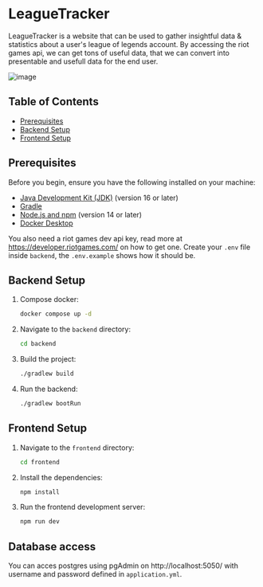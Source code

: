 # LeagueTracker

LeagueTracker is a website that can be used to gather insightful data & statistics about a user's league of legends account. By accessing the riot games api, we can get tons of useful data, that we can convert into presentable and usefull data for the end user.

![image](https://github.com/user-attachments/assets/98380adf-8ebb-44fb-9f1a-9dc1945565a1)


## Table of Contents

- [Prerequisites](#prerequisites)
- [Backend Setup](#backend-setup)
- [Frontend Setup](#frontend-setup)

## Prerequisites

Before you begin, ensure you have the following installed on your machine:

- [Java Development Kit (JDK)](https://www.oracle.com/java/technologies/javase-jdk11-downloads.html) (version 16 or later)
- [Gradle](https://gradle.org/install/)
- [Node.js and npm](https://nodejs.org/) (version 14 or later)
- [Docker Desktop]()

You also need a riot games dev api key, read more at https://developer.riotgames.com/ on how to get one.
Create your `.env` file inside `backend`, the `.env.example` shows how it should be.

## Backend Setup

1. Compose docker:

   ```bash
   docker compose up -d
   ```

2. Navigate to the `backend` directory:

   ```bash
   cd backend
   ```

3. Build the project:

   ```bash
   ./gradlew build
   ```

4. Run the backend:
   ```bash
   ./gradlew bootRun
   ```

## Frontend Setup

1. Navigate to the `frontend` directory:

   ```bash
   cd frontend
   ```

2. Install the dependencies:

   ```bash
   npm install
   ```

3. Run the frontend development server:
   ```bash
   npm run dev
   ```

## Database access

You can acces postgres using pgAdmin on http://localhost:5050/ with username and password defined in `application.yml`.
